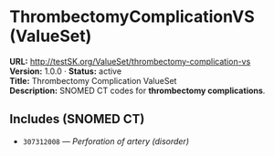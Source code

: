 

# ThrombectomyComplicationVS (ValueSet)

**URL:** http://testSK.org/ValueSet/thrombectomy-complication-vs  
**Version:** 1.0.0 · **Status:** active  
**Title:** Thrombectomy Complication ValueSet  
**Description:** SNOMED CT codes for **thrombectomy complications**.

## Includes (SNOMED CT)
- `307312008` — *Perforation of artery (disorder)*
